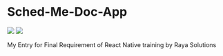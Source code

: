 # Sched-Me-Doc-App

<p>
<img src="https://img.shields.io/badge/react native%20-%2320232a.svg?&style=for-the-badge&logo=react&logoColor=%2361DAFB">
<img src="https://img.shields.io/badge/javascript-%23F7DF1E.svg?&style=for-the-badge&logo=javascript&logoColor=black">
</p>

My Entry for Final Requirement of React Native training by Raya Solutions